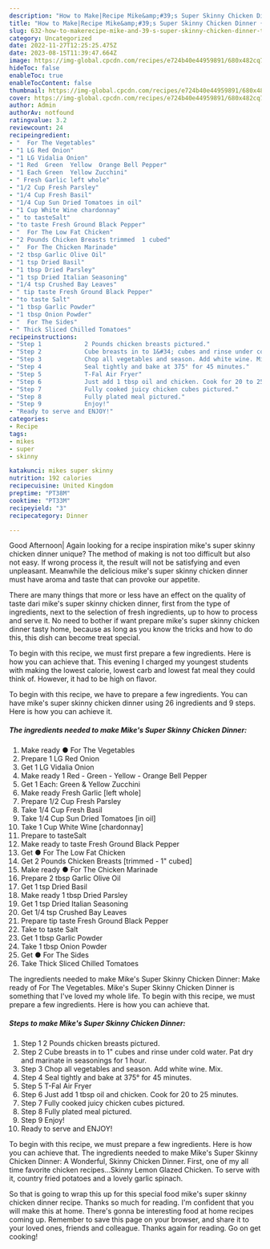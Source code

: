 ```yaml
---
description: "How to Make|Recipe Mike&amp;#39;s Super Skinny Chicken Dinner {That is Special"
title: "How to Make|Recipe Mike&amp;#39;s Super Skinny Chicken Dinner {That is Special"
slug: 632-how-to-makerecipe-mike-and-39-s-super-skinny-chicken-dinner-that-is-special
category: Uncategorized
date: 2022-11-27T12:25:25.475Z
date: 2023-08-15T11:39:47.664Z
image: https://img-global.cpcdn.com/recipes/e724b40e44959891/680x482cq70/mikes-super-skinny-chicken-dinner-recipe-main-photo.jpg
hideToc: false
enableToc: true
enableTocContent: false
thumbnail: https://img-global.cpcdn.com/recipes/e724b40e44959891/680x482cq70/mikes-super-skinny-chicken-dinner-recipe-main-photo.jpg
cover: https://img-global.cpcdn.com/recipes/e724b40e44959891/680x482cq70/mikes-super-skinny-chicken-dinner-recipe-main-photo.jpg
author: Admin
authorAv: notfound
ratingvalue: 3.2
reviewcount: 24
recipeingredient:
- "  For The Vegetables"
- "1 LG Red Onion"
- "1 LG Vidalia Onion"
- "1 Red  Green  Yellow  Orange Bell Pepper"
- "1 Each Green  Yellow Zucchini"
- " Fresh Garlic left whole"
- "1/2 Cup Fresh Parsley"
- "1/4 Cup Fresh Basil"
- "1/4 Cup Sun Dried Tomatoes in oil"
- "1 Cup White Wine chardonnay"
- " to tasteSalt"
- "to taste Fresh Ground Black Pepper"
- "  For The Low Fat Chicken"
- "2 Pounds Chicken Breasts trimmed  1 cubed"
- "  For The Chicken Marinade"
- "2 tbsp Garlic Olive Oil"
- "1 tsp Dried Basil"
- "1 tbsp Dried Parsley"
- "1 tsp Dried Italian Seasoning"
- "1/4 tsp Crushed Bay Leaves"
- " tip taste Fresh Ground Black Pepper"
- "to taste Salt"
- "1 tbsp Garlic Powder"
- "1 tbsp Onion Powder"
- "  For The Sides"
- " Thick Sliced Chilled Tomatoes"
recipeinstructions:
- "Step 1            2 Pounds chicken breasts pictured."
- "Step 2            Cube breasts in to 1&#34; cubes and rinse under cold water. Pat dry and marinate in seasonings for 1 hour."
- "Step 3            Chop all vegetables and season. Add white wine. Mix."
- "Step 4            Seal tightly and bake at 375° for 45 minutes."
- "Step 5            T-Fal Air Fryer"
- "Step 6            Just add 1 tbsp oil and chicken. Cook for 20 to 25 minutes."
- "Step 7            Fully cooked juicy chicken cubes pictured."
- "Step 8            Fully plated meal pictured."
- "Step 9            Enjoy!"
- "Ready to serve and ENJOY!"
categories:
- Recipe
tags:
- mikes
- super
- skinny

katakunci: mikes super skinny 
nutrition: 192 calories
recipecuisine: United Kingdom
preptime: "PT38M"
cooktime: "PT33M"
recipeyield: "3"
recipecategory: Dinner

---
```



Good Afternoon| Again looking for a recipe inspiration mike&#39;s super skinny chicken dinner unique? The method of making is not too difficult but also not easy. If wrong process it, the result will not be satisfying and even unpleasant. Meanwhile the delicious mike&#39;s super skinny chicken dinner must have aroma and taste that can provoke our appetite.






There are many things that more or less have an effect on the quality of taste dari mike&#39;s super skinny chicken dinner, first from the type of ingredients, next to the selection of fresh ingredients, up to how to process and serve it. No need to bother if want prepare mike&#39;s super skinny chicken dinner tasty home, because as long as you know the tricks and how to do this, this dish can become treat  special.


To begin with this recipe, we must first prepare a few ingredients. Here is how you can achieve that. This evening I charged my youngest students with making the lowest calorie, lowest carb and lowest fat meal they could think of. However, it had to be high on flavor.


To begin with this recipe, we have to prepare a few ingredients. You can have mike&#39;s super skinny chicken dinner using 26 ingredients and 9 steps. Here is how you can achieve it.

<!--inarticleads1-->

##### The ingredients needed to make Mike&#39;s Super Skinny Chicken Dinner:

1. Make ready  ● For The Vegetables
1. Prepare 1 LG Red Onion
1. Get 1 LG Vidalia Onion
1. Make ready 1 Red - Green - Yellow - Orange Bell Pepper
1. Get 1 Each: Green &amp; Yellow Zucchini
1. Make ready  Fresh Garlic [left whole]
1. Prepare 1/2 Cup Fresh Parsley
1. Take 1/4 Cup Fresh Basil
1. Take 1/4 Cup Sun Dried Tomatoes [in oil]
1. Take 1 Cup White Wine [chardonnay]
1. Prepare  to tasteSalt
1. Make ready to taste Fresh Ground Black Pepper
1. Get  ● For The Low Fat Chicken
1. Get 2 Pounds Chicken Breasts [trimmed - 1&#34; cubed]
1. Make ready  ● For The Chicken Marinade
1. Prepare 2 tbsp Garlic Olive Oil
1. Get 1 tsp Dried Basil
1. Make ready 1 tbsp Dried Parsley
1. Get 1 tsp Dried Italian Seasoning
1. Get 1/4 tsp Crushed Bay Leaves
1. Prepare  tip taste Fresh Ground Black Pepper
1. Take to taste Salt
1. Get 1 tbsp Garlic Powder
1. Take 1 tbsp Onion Powder
1. Get  ● For The Sides
1. Take  Thick Sliced Chilled Tomatoes


The ingredients needed to make Mike&#39;s Super Skinny Chicken Dinner: Make ready of For The Vegetables. Mike&#39;s Super Skinny Chicken Dinner is something that I&#39;ve loved my whole life. To begin with this recipe, we must prepare a few ingredients. Here is how you can achieve that. 

<!--inarticleads2-->

##### Steps to make Mike&#39;s Super Skinny Chicken Dinner:

1. Step 1            2 Pounds chicken breasts pictured.
1. Step 2            Cube breasts in to 1&#34; cubes and rinse under cold water. Pat dry and marinate in seasonings for 1 hour.
1. Step 3            Chop all vegetables and season. Add white wine. Mix.
1. Step 4            Seal tightly and bake at 375° for 45 minutes.
1. Step 5            T-Fal Air Fryer
1. Step 6            Just add 1 tbsp oil and chicken. Cook for 20 to 25 minutes.
1. Step 7            Fully cooked juicy chicken cubes pictured.
1. Step 8            Fully plated meal pictured.
1. Step 9            Enjoy!
1. Ready to serve and ENJOY!

To begin with this recipe, we must prepare a few ingredients. Here is how you can achieve that. The ingredients needed to make Mike&#39;s Super Skinny Chicken Dinner: A Wonderful, Skinny Chicken Dinner. First, one of my all time favorite chicken recipes…Skinny Lemon Glazed Chicken. To serve with it, country fried potatoes and a lovely garlic spinach. 

So that is going to wrap this up for this special food mike&#39;s super skinny chicken dinner recipe. Thanks so much for reading. I'm confident that you will make this at home. There's gonna be interesting food at home recipes coming up. Remember to save this page on your browser, and share it to your loved ones, friends and colleague. Thanks again for reading. Go on get cooking!
